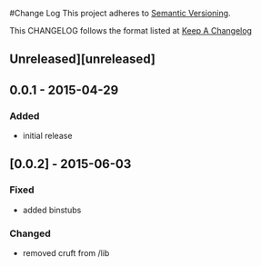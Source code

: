 #Change Log
This project adheres to [Semantic Versioning](http://semver.org/).

This CHANGELOG follows the format listed at [Keep A Changelog](http://keepachangelog.com/)

## Unreleased][unreleased]

## 0.0.1 - 2015-04-29

### Added
- initial release

## [0.0.2] - 2015-06-03

### Fixed
- added binstubs

### Changed
- removed cruft from /lib